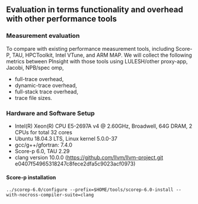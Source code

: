 ## Evaluation in terms functionality and overhead with other performance tools

### Measurement evaluation
To compare with existing performance measurement tools, including Score-P, TAU, HPCToolkit, Intel VTune, and ARM MAP. 
We will collect the following metrics between PInsight with those tools using LULESH/other proxy-app, Jacobi, NPB/spec omp, 
 * full-trace overhead, 
 * dynamic-trace overhead, 
 * full-stack trace overhead, 
 * trace file sizes. 

### Hardware and Software Setup
 * Intel(R) Xeon(R) CPU E5-2697A v4 @ 2.60GHz, Broadwell, 64G DRAM, 2 CPUs for total 32 cores
 * Ubuntu 18.04.3 LTS, Linux kernel 5.0.0-37
 * gcc/g++/gfortran: 7.4.0
 * Score-p 6.0, TAU 2.29
 * clang version 10.0.0 (https://github.com/llvm/llvm-project.git e0407f54965318247c8fece2dfa5c9023acf0973)
 
#### Score-p installation
`../scorep-6.0/configure --prefix=$HOME/tools/scorep-6.0-install --with-nocross-compiler-suite=clang`

